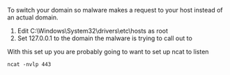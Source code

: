 To switch your domain so malware makes a request to your host instead of an actual domain.

1. Edit C:\\Windows\\System32\\drivers\\etc\\hosts as root
2. Set 127.0.0.1 to the domain the malware is trying to call out to

With this set up you are probably going to want to set up ncat to listen

``` 
ncat -nvlp 443
```

